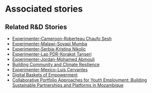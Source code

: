 # Associated stories

<!-- !!DO NOT REMOVE!! start autogenerated hyperlinks -->
## Related R&D Stories
- [Experimenter-Cameroon-Roberteau Chaufo Sesh](/RnD-Archive/stories/?doc=Experimenters_CMR)
- [Experimenter-Malawi-Soyapi Mumba](/RnD-Archive/stories/?doc=Experimenters_MWI)
- [Experimenter-Serbia-Kristina Nikolic](/RnD-Archive/stories/?doc=Experimenters_SRB)
- [Experimenter-Lao PDR-Korakot Tanseri](/RnD-Archive/stories/?doc=Experimenters_LAO)
- [Experimenter-Jordan-Mohamed Abmouli](/RnD-Archive/stories/?doc=Experimenters_JOR)
- [Building Community and Climate Resilience](/RnD-Archive/stories/?doc=Explorers_IRQ)
- [Experimenter-Mexico-Luis Cervantes](/RnD-Archive/stories/?doc=Experimenters_MEX)
- [Digital Baskets of Empowerment](/RnD-Archive/stories/?doc=Explorers_SLV)
- [Collaborative Portfolio Approaches for Youth Employment: Building Sustainable Partnerships and Platforms in Mozambique](/RnD-Archive/stories/?doc=Explorers_MOZ)
<!-- !!DO NOT REMOVE!! end autogenerated hyperlinks -->
